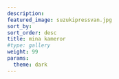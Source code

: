 ```yaml
---
description: 
featured_image: suzukipressvan.jpg
sort_by: 
sort_order: desc
title: mina kameror
#type: gallery
weight: 99
params:
  theme: dark
---
```



